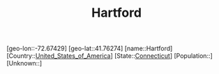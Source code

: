 ﻿---
title: "Hartford"
location: [41.76274,-72.67429]
type: City
tags:
- geo/City


SpocWebEntityId: 36081
isDeleted: false
confidential: public

---
[geo-lon::-72.67429]
[geo-lat::41.76274]
[name::Hartford]
[Country::[United_States_of_America](North-America/United_States_of_America.md)]
[State::[Connecticut](North-America/United_States_of_America/Connecticut.md)]
[Population::]
[Unknown::]

